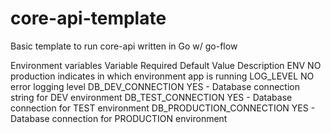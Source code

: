 # core-api-template
Basic template to run core-api written in Go w/ go-flow


Environment variables
Variable	Required	Default Value	Description
ENV	NO	production	indicates in which environment app is running
LOG_LEVEL	NO	error	logging level
DB_DEV_CONNECTION	YES	-	Database connection string for DEV environment
DB_TEST_CONNECTION	YES	-	Database connection for TEST environment
DB_PRODUCTION_CONNECTION	YES	-	Database connection for PRODUCTION environment
